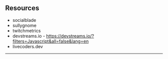 ## Resources

- socialblade
- sullygnome
- twitchmetrics
- devstreams.io - https://devstreams.io/?filters=Javascript&all=false&lang=en
- livecoders.dev

---
